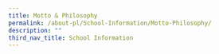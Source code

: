 ```yaml
---
title: Motto & Philosophy
permalink: /about-pl/School-Information/Motto-Philosophy/
description: ""
third_nav_title: School Information
---
```

